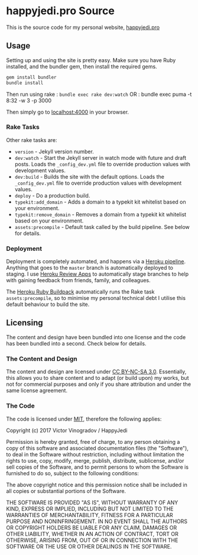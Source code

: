 # happyjedi.pro Source

This is the source code for my personal website, [happyjedi.pro](http://www.happyjedi.pro)

## Usage

Setting up and using the site is pretty easy. Make sure you have Ruby installed, and the bundler gem, then install the required gems.

```bash
gem install bundler
bundle install
```

Then run using rake : `bundle exec rake dev:watch`
OR : bundle exec puma -t 8:32 -w 3 -p 3000

Then simply go to [localhost:4000][localhost] in your browser.

### Rake Tasks

Other rake tasks are:
* `version` - Jekyll version number.
* `dev:watch` - Start the Jekyll server in watch mode with future and draft posts. Loads the `_config_dev.yml` file to override production values with development values.
* `dev:build` - Builds the site with the default options. Loads the `_config_dev.yml` file to override production values with development values.
* `deploy` - Do a production build.
* `typekit:add_domain` - Adds a domain to a typekit kit whitelist based on your environment.
* `typekit:remove_domain` - Removes a domain from a typekit kit whitelist based on your environment.
* `assets:precompile` - Default task called by the build pipeline. See below for details.

### Deployment

Deployment is completely automated, and happens via a [Heroku pipeline][heroku_pipeline]. Anything that goes to the `master` branch is automatically deployed to staging. I use [Heroku Review Apps][heroku_review] to automatically stage branches to help with gaining feedback from friends, family, and colleagues.

The [Heroku Ruby Buildpack][heroku_buildpack] automatically runs the Rake task `assets:precompile`, so to minimise my personal technical debt I utilise this default behaviour to build the site.

## Licensing

The content and design have been bundled into one license and the code has been bundled into a second. Check below for details.

### The Content and Design

The content and design are licensed under [CC BY-NC-SA 3.0](http://creativecommons.org/licenses/by-nc-sa/3.0/ "Creative Commons Attribution-NonCommercial-ShareAlike 3.0 Unported License"). Essentially, this allows you to share content and to adapt (or build upon) my works, but not for commercial purposes and only if you share attribution and under the same license agreement.

### The Code

The code is licensed under [MIT](http://opensource.org/licenses/MIT "MIT License Agreement"), therefore the following applies:

Copyright (c) 2017 Victor Vinogradov / HappyJedi

Permission is hereby granted, free of charge, to any person obtaining a copy of this software and associated documentation files (the "Software"), to deal in the Software without restriction, including without limitation the rights to use, copy, modify, merge, publish, distribute, sublicense, and/or sell copies of the Software, and to permit persons to whom the Software is furnished to do so, subject to the following conditions:

The above copyright notice and this permission notice shall be included in all copies or substantial portions of the Software.

THE SOFTWARE IS PROVIDED "AS IS", WITHOUT WARRANTY OF ANY KIND, EXPRESS OR IMPLIED, INCLUDING BUT NOT LIMITED TO THE WARRANTIES OF MERCHANTABILITY, FITNESS FOR A PARTICULAR PURPOSE AND NONINFRINGEMENT. IN NO EVENT SHALL THE AUTHORS OR COPYRIGHT HOLDERS BE LIABLE FOR ANY CLAIM, DAMAGES OR OTHER LIABILITY, WHETHER IN AN ACTION OF CONTRACT, TORT OR OTHERWISE, ARISING FROM, OUT OF OR IN CONNECTION WITH THE SOFTWARE OR THE USE OR OTHER DEALINGS IN THE SOFTWARE.

[happyjedi.pro]: http://happyjedi.pro
[localhost]: http://localhost:4000
[heroku_review]:  https://devcenter.heroku.com/articles/github-integration-review-apps
[heroku_buildpack]: https://github.com/heroku/heroku-buildpack-ruby
[heroku_postdeploy]: https://devcenter.heroku.com/articles/github-integration-review-apps#the-postdeploy-script
[heroku_predestroy]: https://devcenter.heroku.com/articles/github-integration-review-apps#pr-predestroy-script
[heroku_pipeline]: https://devcenter.heroku.com/articles/pipelines
[typekit_api_key]: https://typekit.com/account/tokens
